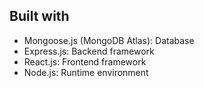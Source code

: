 ## Built with
* Mongoose.js (MongoDB Atlas): Database
* Express.js: Backend framework
* React.js: Frontend framework
* Node.js: Runtime environment